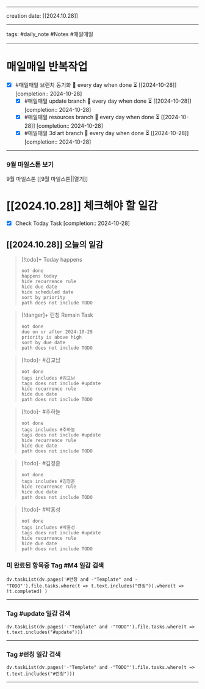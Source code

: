 
-------

creation date: [[2024.10.28]] 

--------

tags: #daily_note  #Notes #매일매일

---  
# 매일매일 반복작업 
- [x] #매일매일 브랜치 동기화 🔁 every day when done ⏳ [[2024-10-28]]  [completion:: 2024-10-28]
	- [x] #매일매일 update branch  🔁 every day when done ⏳ [[2024-10-28]]  [completion:: 2024-10-28]
	- [x] #매일매일 resources branch  🔁 every day when done ⏳ [[2024-10-28]]  [completion:: 2024-10-28]
	- [x] #매일매일 3d art branch  🔁 every day when done ⏳ [[2024-10-28]]  [completion:: 2024-10-28]

--------

### 9월 마일스톤 보기
 9월 마일스톤 [[9월 마일스톤||열기]]



# [[2024.10.28]]  체크해야 할 일감

- [x] Check Today Task  [completion:: 2024-10-28]






## [[2024.10.28]] 오늘의 일감

> [!todo]+ Today happens
> ```tasks
> not done
> happens today
> hide recurrence rule
> hide due date
> hide scheduled date
> sort by priority
> path does not include TODO
> ```

> [!danger]+ 런칭 Remain Task
> ```tasks
> not done
> due on or after 2024-10-29
> priority is above high
> sort by due date
> path does not include TODO
> ```

> [!todo]- #김교남 
> ```tasks
> not done
> tags includes #김교남    
> tags does not include #update
> hide recurrence rule
> hide due date
> path does not include TODO
> ```

> [!todo]- #추하늘  
> ```tasks
> not done
> tags includes #추하늘     
> tags does not include #update
> hide recurrence rule
> hide due date
> path does not include TODO
> ```

> [!todo]- #김정훈 
> ```tasks
> not done
> tags includes #김정훈    
> hide recurrence rule
> hide due date
> path does not include TODO
> ```

> [!todo]- #박홍성 
> ```tasks
> not done
> tags includes #박홍성    
> tags does not include #update
> hide recurrence rule
> hide due date
> path does not include TODO
> ```





### 미 완료된 항목중 Tag #M4  일감 검색
```dataviewjs 
dv.taskList(dv.pages('#런칭 and -"Template" and -"TODO"').file.tasks.where(t => t.text.includes("런칭")).where(t => !t.completed) )
```
-------------------



###  Tag #update  일감 검색
```dataviewjs 
dv.taskList(dv.pages('-"Template" and -"TODO"').file.tasks.where(t => t.text.includes("#update")))
```



-------------
### Tag #런칭  일감 검색
```dataviewjs 
dv.taskList(dv.pages('-"Templete" and -"TODO"').file.tasks.where(t => t.text.includes("#런칭"))) 
```

--------------------------------

